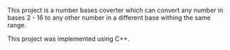 This project is a number bases coverter which can convert any number in bases 2 - 16 to any other number in a different base withing the same range.

This project was implemented using C++.
